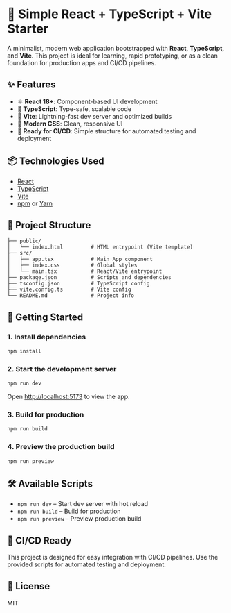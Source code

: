 # 🚀 Simple React + TypeScript + Vite Starter

A minimalist, modern web application bootstrapped with **React**, **TypeScript**, and **Vite**. This project is ideal for learning, rapid prototyping, or as a clean foundation for production apps and CI/CD pipelines.

## ✨ Features

- ⚛️ **React 18+**: Component-based UI development
- 📘 **TypeScript**: Type-safe, scalable code
- 💨 **Vite**: Lightning-fast dev server and optimized builds
- 🎨 **Modern CSS**: Clean, responsive UI
- 🧪 **Ready for CI/CD**: Simple structure for automated testing and deployment

## 📦 Technologies Used

- [React](https://react.dev/)
- [TypeScript](https://www.typescriptlang.org/)
- [Vite](https://vitejs.dev/)
- [npm](https://www.npmjs.com/) or [Yarn](https://yarnpkg.com/)

## 📁 Project Structure

```
├── public/
│   └── index.html         # HTML entrypoint (Vite template)
├── src/
│   ├── app.tsx            # Main App component
│   ├── index.css          # Global styles
│   └── main.tsx           # React/Vite entrypoint
├── package.json           # Scripts and dependencies
├── tsconfig.json          # TypeScript config
├── vite.config.ts         # Vite config
└── README.md              # Project info
```

## 🚀 Getting Started

### 1. Install dependencies
```bash
npm install
```

### 2. Start the development server
```bash
npm run dev
```
Open [http://localhost:5173](http://localhost:5173) to view the app.

### 3. Build for production
```bash
npm run build
```

### 4. Preview the production build
```bash
npm run preview
```

## 🛠️ Available Scripts
- `npm run dev` – Start dev server with hot reload
- `npm run build` – Build for production
- `npm run preview` – Preview production build

## 🧪 CI/CD Ready
This project is designed for easy integration with CI/CD pipelines. Use the provided scripts for automated testing and deployment.

## 📄 License
MIT